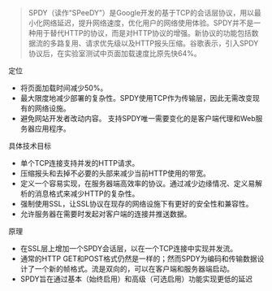 > SPDY（读作“SPeeDY”）是Google开发的基于TCP的会话层协议，用以最小化网络延迟，提升网络速度，优化用户的网络使用体验。SPDY并不是一种用于替代HTTP的协议，而是对HTTP协议的增强。新协议的功能包括数据流的多路复用、请求优先级以及HTTP报头压缩。谷歌表示，引入SPDY协议后，在实验室测试中页面加载速度比原先快64%。

定位
- 将页面加载时间减少50%。
- 最大限度地减少部署的复杂性。SPDY使用TCP作为传输层，因此无需改变现有的网络设施。
- 避免网站开发者改动内容。 支持SPDY唯一需要变化的是客户端代理和Web服务器应用程序。

具体技术目标
- 单个TCP连接支持并发的HTTP请求。
- 压缩报头和去掉不必要的头部来减少当前HTTP使用的带宽。
- 定义一个容易实现，在服务器端高效率的协议。通过减少边缘情况、定义易解析的消息格式来减少HTTP的复杂性。
- 强制使用SSL，让SSL协议在现存的网络设施下有更好的安全性和兼容性。
- 允许服务器在需要时发起对客户端的连接并推送数据。

原理
- 在SSL层上增加一个SPDY会话层，以在一个TCP连接中实现并发流。
- 通常的HTTP GET和POST格式仍然是一样的；然而SPDY为编码和传输数据设计了一个新的帧格式。流是双向的，可以在客户端和服务器端启动。
- SPDY旨在通过基本（始终启用）和高级（可选启用）功能实现更低的延迟